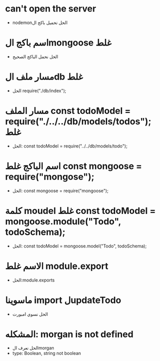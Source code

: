 # can't open the server 
- nodemonالحل تحميل باكج ال
# اسم باكج الmongoose غلط
- الحل نحمل الباكج الصحيح
# مسار ملف الdb غلط
- الحل require("./db/index");
# مسار الملف const todoModel = require("./../../db/models/todos"); غلط
- الحل: const todoModel = require("../../db/models/todo");
# اسم الباكج غلط const mongoose = require("mongose");
- الحل: const mongoose = require("mongoose");
# كلمة moudel غلط const todoModel = mongoose.module("Todo", todoSchema);
- الحل: const todoModel = mongoose.model("Todo", todoSchema);
# الاسم غلط module.export
- الحل:module.exports 
# ماسوينا import لupdateTodo
 - الحل نسوي امبورت
 # المشكله: morgan is not defined
 - الحل نعرف الmorgan
 - type: Boolean, string not boolean